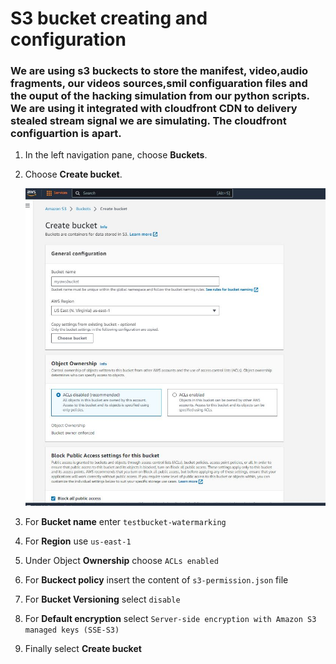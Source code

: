 # S3 bucket creating and configuration
### We are using s3 buckects to store the manifest, video,audio fragments, our videos sources,smil configuaration files and the ouput of the hacking simulation from our python scripts. We are using it integrated with cloudfront CDN to delivery stealed stream signal we are simulating. The cloudfront configuartion is apart.

1. In the left navigation pane, choose **Buckets**.
2. Choose **Create bucket**.   
        
   ![S3 buckect](../../img/s3.JPG) 

3. For **Bucket name** enter `testbucket-watermarking`
4. For **Region** use `us-east-1`
5. Under Object **Ownership** choose `ACLs enabled`
6. For **Buckect policy** insert the content of `s3-permission.json` file  
7. For **Bucket Versioning** select `disable`
8. For **Default encryption** select `Server-side encryption with Amazon S3 managed keys (SSE-S3)`
9. Finally select **Create bucket**
